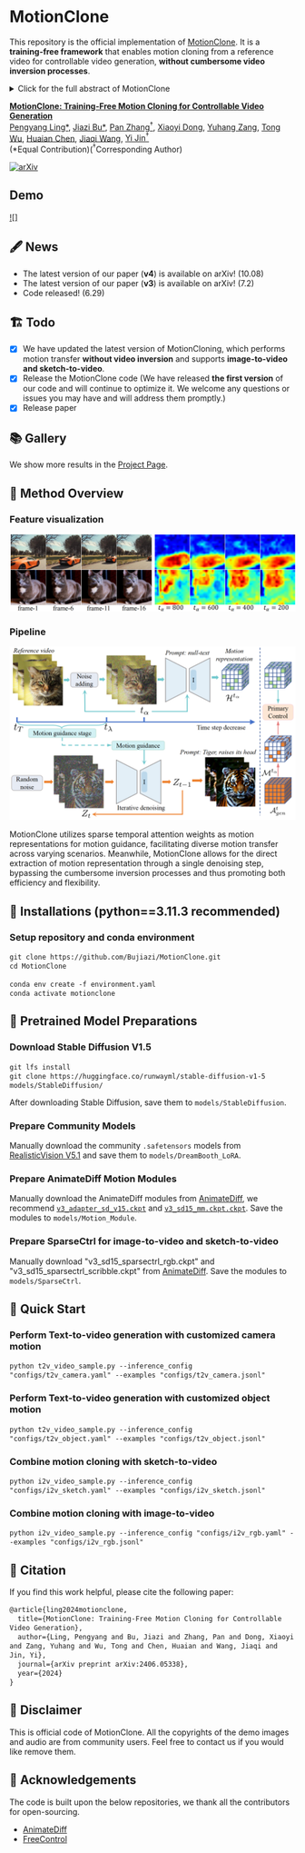 # MotionClone
This repository is the official implementation of [MotionClone](https://arxiv.org/abs/2406.05338). It is a **training-free framework** that enables motion cloning from a reference video for controllable video generation, **without cumbersome video inversion processes**.
<details><summary>Click for the full abstract of MotionClone</summary>

> Motion-based controllable video generation offers the potential for creating captivating visual content. Existing methods typically necessitate model training to encode particular motion cues or incorporate fine-tuning to inject certain motion patterns, resulting in limited flexibility and generalization.
In this work, we propose **MotionClone** a training-free framework that enables motion cloning from reference videos to versatile motion-controlled video generation, including text-to-video and image-to-video. Based on the observation that the dominant components in temporal-attention maps drive motion synthesis, while the rest mainly capture noisy or very subtle motions, MotionClone utilizes sparse temporal attention weights as motion representations for motion guidance, facilitating diverse motion transfer across varying scenarios. Meanwhile, MotionClone allows for the direct extraction of motion representation through a single denoising step, bypassing the cumbersome inversion processes and thus promoting both efficiency and flexibility. 
Extensive experiments demonstrate that MotionClone exhibits proficiency in both global camera motion and local object motion, with notable superiority in terms of motion fidelity, textual alignment, and temporal consistency.
</details>

**[MotionClone: Training-Free Motion Cloning for Controllable Video Generation](https://arxiv.org/abs/2406.05338)** 
</br>
[Pengyang Ling*](https://github.com/LPengYang/),
[Jiazi Bu*](https://github.com/Bujiazi/),
[Pan Zhang<sup>†</sup>](https://panzhang0212.github.io/),
[Xiaoyi Dong](https://scholar.google.com/citations?user=FscToE0AAAAJ&hl=en/),
[Yuhang Zang](https://yuhangzang.github.io/),
[Tong Wu](https://wutong16.github.io/),
[Huaian Chen](https://scholar.google.com.hk/citations?hl=zh-CN&user=D6ol9XkAAAAJ),
[Jiaqi Wang](https://myownskyw7.github.io/),
[Yi Jin<sup>†</sup>](https://scholar.google.ca/citations?hl=en&user=mAJ1dCYAAAAJ)  
(*Equal Contribution)(<sup>†</sup>Corresponding Author)

<!-- [Arxiv Report](https://arxiv.org/abs/2307.04725) | [Project Page](https://animatediff.github.io/) -->
[![arXiv](https://img.shields.io/badge/arXiv-2406.05338-b31b1b.svg)](https://arxiv.org/abs/2406.05338)
<!-- [![Open in OpenXLab](https://cdn-static.openxlab.org.cn/app-center/openxlab_app.svg)](https://bujiazi.github.io/motionclone.github.io/) -->
<!-- [![Hugging Face Spaces](https://img.shields.io/badge/%F0%9F%A4%97%20Hugging%20Face-Spaces-yellow)](https://bujiazi.github.io/motionclone.github.io/) -->

## Demo
[![]](https://github.com/user-attachments/assets/d1f1c753-f192-455b-9779-94c925e51aaa)


## 🖋 News
- The latest version of our paper (**v4**) is available on arXiv! (10.08)
- The latest version of our paper (**v3**) is available on arXiv! (7.2)
- Code released! (6.29)

## 🏗️ Todo
- [x] We have updated the latest version of MotionCloning, which performs motion transfer **without video inversion** and supports **image-to-video and sketch-to-video**.
- [x] Release the MotionClone code (We have released **the first version** of our code and will continue to optimize it. We welcome any questions or issues you may have and will address them promptly.)
- [x] Release paper

## 📚 Gallery
We show more results in the [Project Page](https://bujiazi.github.io/motionclone.github.io/).

## 🚀 Method Overview
### Feature visualization
<div align="center">
    <img src='__assets__/feature_visualization.png'/>
</div>

### Pipeline
<div align="center">
    <img src='__assets__/pipeline.png'/>
</div>

MotionClone utilizes sparse temporal attention weights as motion representations for motion guidance, facilitating diverse motion transfer across varying scenarios. Meanwhile, MotionClone allows for the direct extraction of motion representation through a single denoising step, bypassing the cumbersome inversion processes and thus promoting both efficiency and flexibility.

## 🔧 Installations (python==3.11.3 recommended)

### Setup repository and conda environment

```
git clone https://github.com/Bujiazi/MotionClone.git
cd MotionClone

conda env create -f environment.yaml
conda activate motionclone
```

## 🔑 Pretrained Model Preparations

### Download Stable Diffusion V1.5

```
git lfs install
git clone https://huggingface.co/runwayml/stable-diffusion-v1-5 models/StableDiffusion/
```

After downloading Stable Diffusion, save them to `models/StableDiffusion`. 

### Prepare Community Models

Manually download the community `.safetensors` models from [RealisticVision V5.1](https://civitai.com/models/4201?modelVersionId=130072) and save them to `models/DreamBooth_LoRA`. 

### Prepare AnimateDiff Motion Modules

Manually download the AnimateDiff modules from [AnimateDiff](https://github.com/guoyww/AnimateDiff), we recommend [`v3_adapter_sd_v15.ckpt`](https://huggingface.co/guoyww/animatediff/blob/main/v3_sd15_adapter.ckpt) and [`v3_sd15_mm.ckpt.ckpt`](https://huggingface.co/guoyww/animatediff/blob/main/v3_sd15_mm.ckpt). Save the modules to `models/Motion_Module`.

### Prepare SparseCtrl for image-to-video and sketch-to-video
Manually download "v3_sd15_sparsectrl_rgb.ckpt" and "v3_sd15_sparsectrl_scribble.ckpt" from [AnimateDiff](https://huggingface.co/guoyww/animatediff/tree/main). Save the modules to `models/SparseCtrl`.

## 🎈 Quick Start

### Perform Text-to-video generation with customized camera motion
```
python t2v_video_sample.py --inference_config "configs/t2v_camera.yaml" --examples "configs/t2v_camera.jsonl"
```
### Perform Text-to-video generation with customized object motion
```
python t2v_video_sample.py --inference_config "configs/t2v_object.yaml" --examples "configs/t2v_object.jsonl"
```
### Combine motion cloning with sketch-to-video
```
python i2v_video_sample.py --inference_config "configs/i2v_sketch.yaml" --examples "configs/i2v_sketch.jsonl"
```
### Combine motion cloning with image-to-video
```
python i2v_video_sample.py --inference_config "configs/i2v_rgb.yaml" --examples "configs/i2v_rgb.jsonl"
```


## 📎 Citation 

If you find this work helpful, please cite the following paper:

```
@article{ling2024motionclone,
  title={MotionClone: Training-Free Motion Cloning for Controllable Video Generation},
  author={Ling, Pengyang and Bu, Jiazi and Zhang, Pan and Dong, Xiaoyi and Zang, Yuhang and Wu, Tong and Chen, Huaian and Wang, Jiaqi and Jin, Yi},
  journal={arXiv preprint arXiv:2406.05338},
  year={2024}
}
```

## 📣 Disclaimer

This is official code of MotionClone.
All the copyrights of the demo images and audio are from community users. 
Feel free to contact us if you would like remove them.

## 💞 Acknowledgements
The code is built upon the below repositories, we thank all the contributors for open-sourcing.
* [AnimateDiff](https://github.com/guoyww/AnimateDiff)
* [FreeControl](https://github.com/genforce/freecontrol)
